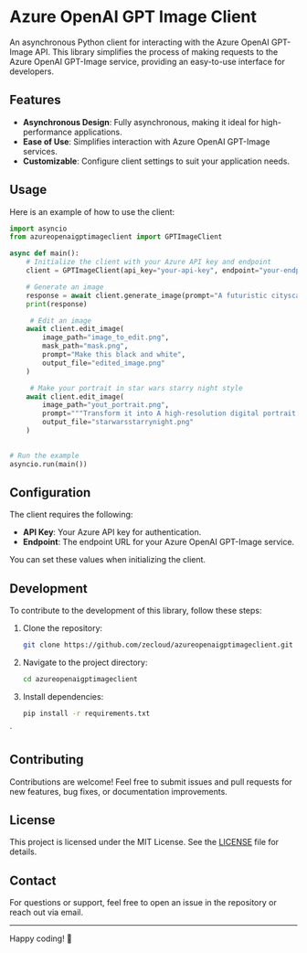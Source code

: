 # Azure OpenAI GPT Image Client

An asynchronous Python client for interacting with the Azure OpenAI GPT-Image API. This library simplifies the process of making requests to the Azure OpenAI GPT-Image service, providing an easy-to-use interface for developers.

## Features

- **Asynchronous Design**: Fully asynchronous, making it ideal for high-performance applications.
- **Ease of Use**: Simplifies interaction with Azure OpenAI GPT-Image services.
- **Customizable**: Configure client settings to suit your application needs.


## Usage

Here is an example of how to use the client:

```python
import asyncio
from azureopenaigptimageclient import GPTImageClient

async def main():
    # Initialize the client with your Azure API key and endpoint
    client = GPTImageClient(api_key="your-api-key", endpoint="your-endpoint")

    # Generate an image
    response = await client.generate_image(prompt="A futuristic cityscape at sunset")
    print(response)

     # Edit an image
    await client.edit_image(
        image_path="image_to_edit.png",
        mask_path="mask.png",
        prompt="Make this black and white",
        output_file="edited_image.png"
    )

     # Make your portrait in star wars starry night style
    await client.edit_image(
        image_path="yout_portrait.png",
        prompt="""Transform it into A high-resolution digital portrait inspired by the Star Wars universe. He is sitting in a dimly lit sci-fi environment with soft, ambient lighting. He wears futuristic robes or gear that reflect a Jedi or rebel aesthetic. His surroundings include subtle sci-fi elements like control panels or holograms. Put A metallic high tech moon with an hole  in the sky. The image is photo-realistic and cinematic. Make it a pinting in the starry night style""",
        output_file="starwarsstarrynight.png"
    )
    

# Run the example
asyncio.run(main())
```

## Configuration

The client requires the following:

- **API Key**: Your Azure API key for authentication.
- **Endpoint**: The endpoint URL for your Azure OpenAI GPT-Image service.

You can set these values when initializing the client.

## Development

To contribute to the development of this library, follow these steps:

1. Clone the repository:

    ```bash
    git clone https://github.com/zecloud/azureopenaigptimageclient.git
    ```

2. Navigate to the project directory:

    ```bash
    cd azureopenaigptimageclient
    ```

3. Install dependencies:

    ```bash
    pip install -r requirements.txt
    ```

`

## Contributing

Contributions are welcome! Feel free to submit issues and pull requests for new features, bug fixes, or documentation improvements.

## License

This project is licensed under the MIT License. See the [LICENSE](LICENSE) file for details.

## Contact

For questions or support, feel free to open an issue in the repository or reach out via email.

---

Happy coding! 🎉
```
